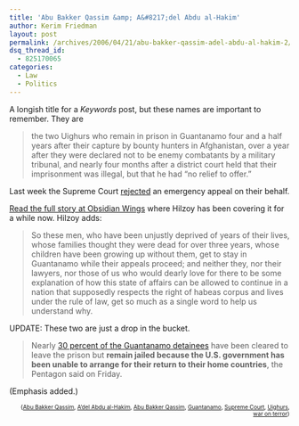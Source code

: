 ```yaml
---
title: 'Abu Bakker Qassim &amp; A&#8217;del Abdu al-Hakim'
author: Kerim Friedman
layout: post
permalink: /archives/2006/04/21/abu-bakker-qassim-adel-abdu-al-hakim-2/
dsq_thread_id:
  - 825170065
categories:
  - Law
  - Politics
---
```

A longish title for a *Keywords* post, but these names are important to remember. They are

> the two Uighurs who remain in prison in Guantanamo four and a half years after their capture by bounty hunters in Afghanistan, over a year after they were declared not to be enemy combatants by a military tribunal, and nearly four months after a district court held that their imprisonment was illegal, but that he had &#8220;no relief to offer.&#8221; 

Last week the Supreme Court <a href="http://www.washingtonpost.com/wp-dyn/content/article/2006/04/17/AR2006041700466_pf.html" onclick="_gaq.push(['_trackEvent', 'outbound-article', 'http://www.washingtonpost.com/wp-dyn/content/article/2006/04/17/AR2006041700466_pf.html', 'rejected']);" >rejected</a> an emergency appeal on their behalf.

<a href="http://obsidianwings.blogs.com/obsidian_wings/2006/04/without_any_com.html" onclick="_gaq.push(['_trackEvent', 'outbound-article', 'http://obsidianwings.blogs.com/obsidian_wings/2006/04/without_any_com.html', 'Read the full story at Obsidian Wings']);" >Read the full story at Obsidian Wings</a> where Hilzoy has been covering it for a while now. Hilzoy adds:

> So these men, who have been unjustly deprived of years of their lives, whose families thought they were dead for over three years, whose children have been growing up without them, get to stay in Guantanamo while their appeals proceed; and neither they, nor their lawyers, nor those of us who would dearly love for there to be some explanation of how this state of affairs can be allowed to continue in a nation that supposedly respects the right of habeas corpus and lives under the rule of law, get so much as a single word to help us understand why. 

UPDATE: These two are just a drop in the bucket.

> Nearly <a href="http://today.reuters.co.uk/news/newsArticle.aspx?type=topNews&#038;storyID=2006-04-21T181029Z_01_N19306659_RTRUKOC_0_UK-SECURITY-GUANTANAMO.xml" onclick="_gaq.push(['_trackEvent', 'outbound-article', 'http://today.reuters.co.uk/news/newsArticle.aspx?type=topNews&storyID=2006-04-21T181029Z_01_N19306659_RTRUKOC_0_UK-SECURITY-GUANTANAMO.xml', '30 percent of the Guantanamo detainees']);" >30 percent of the Guantanamo detainees</a> have been cleared to leave the prison but **remain jailed because the U.S. government has been unable to arrange for their return to their home countries**, the Pentagon said on Friday. 

(Emphasis added.)  
<!-- technorati tags start -->

<div style="text-align:right;">
  <span style="font-size:x-small;">{<a href="http://www.technorati.com/tag/Abu Bakker Qassim" onclick="_gaq.push(['_trackEvent', 'outbound-article', 'http://www.technorati.com/tag/Abu Bakker Qassim', 'Abu Bakker Qassim']);"  rel="tag">Abu Bakker Qassim</a>, <a href="http://www.technorati.com/tag/A" onclick="_gaq.push(['_trackEvent', 'outbound-article', 'http://www.technorati.com/tag/A', 'A&#8217;del Abdu al-Hakim']);" del Abdu al-Hakim" rel="tag">A&#8217;del Abdu al-Hakim</a>, <a href="http://www.technorati.com/tag/Abu Bakker Qassim" onclick="_gaq.push(['_trackEvent', 'outbound-article', 'http://www.technorati.com/tag/Abu Bakker Qassim', 'Abu Bakker Qassim']);"  rel="tag">Abu Bakker Qassim</a>, <a href="http://www.technorati.com/tag/Guantanamo" onclick="_gaq.push(['_trackEvent', 'outbound-article', 'http://www.technorati.com/tag/Guantanamo', 'Guantanamo']);"  rel="tag">Guantanamo</a>, <a href="http://www.technorati.com/tag/Supreme Court" onclick="_gaq.push(['_trackEvent', 'outbound-article', 'http://www.technorati.com/tag/Supreme Court', 'Supreme Court']);"  rel="tag">Supreme Court</a>, <a href="http://www.technorati.com/tag/Uighurs" onclick="_gaq.push(['_trackEvent', 'outbound-article', 'http://www.technorati.com/tag/Uighurs', 'Uighurs']);"  rel="tag">Uighurs</a>, <a href="http://www.technorati.com/tag/war on terror" onclick="_gaq.push(['_trackEvent', 'outbound-article', 'http://www.technorati.com/tag/war on terror', 'war on terror']);"  rel="tag">war on terror</a>}</span>


<!-- technorati tags end -->

